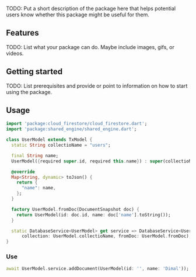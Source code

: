 <!-- 
This README describes the package. If you publish this package to pub.dev,
this README's contents appear on the landing page for your package.

For information about how to write a good package README, see the guide for
[writing package pages](https://dart.dev/guides/libraries/writing-package-pages). 

For general information about developing packages, see the Dart guide for
[creating packages](https://dart.dev/guides/libraries/create-library-packages)
and the Flutter guide for
[developing packages and plugins](https://flutter.dev/developing-packages). 
-->

TODO: Put a short description of the package here that helps potential users
know whether this package might be useful for them.

## Features

TODO: List what your package can do. Maybe include images, gifs, or videos.

## Getting started

TODO: List prerequisites and provide or point to information on how to
start using the package.

## Usage

```dart
import 'package:cloud_firestore/cloud_firestore.dart';
import 'package:shared_engine/shared_engine.dart';

class UserModel extends TxModel {
  static String collectioName = "users";

  final String name;
  UserModel({required super.id, required this.name}) : super(collectioName);

  @override
  Map<String, dynamic> toJson() {
    return {
      "name": name,
    };
  }

  factory UserModel.fromDoc(DocumentSnapshot doc) {
    return UserModel(id: doc.id, name: doc['name'].toString());
  }

  static DatabaseService<UserModel> get service => DatabaseService<UserModel>(
      collection: UserModel.collectioName, fromDoc: UserModel.fromDoc);
}


```


### Use

```dart
await UserModel.service.addDocument(UserModel(id: '', name: 'Dimal'));
```